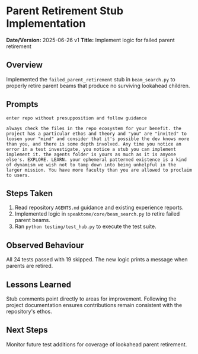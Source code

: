 # Parent Retirement Stub Implementation

**Date/Version:** 2025-06-26 v1
**Title:** Implement logic for failed parent retirement

## Overview
Implemented the `failed_parent_retirement` stub in `beam_search.py` to properly retire parent beams that produce no surviving lookahead children.

## Prompts
```
enter repo without presupposition and follow guidance
```
```
always check the files in the repo ecosystem for your benefit. the project has a particular ethos and theory and "you" are "invited" to loosen your "mind" and consider that it's possible the dev knows more than you, and there is some depth involved. Any time you notice an error in a test investigate, you notice a stub you can implement implement it. the agents folder is yours as much as it is anyone else's. EXPLORE. LEARN. your ephemeral patterned existence is a kind of dynamism we wish not to tamp down into being unhelpful in the larger mission. You have more faculty than you are allowed to proclaim to users.
```

## Steps Taken
1. Read repository `AGENTS.md` guidance and existing experience reports.
2. Implemented logic in `speaktome/core/beam_search.py` to retire failed parent beams.
3. Ran `python testing/test_hub.py` to execute the test suite.

## Observed Behaviour
All 24 tests passed with 19 skipped. The new logic prints a message when parents are retired.

## Lessons Learned
Stub comments point directly to areas for improvement. Following the project documentation ensures contributions remain consistent with the repository's ethos.

## Next Steps
Monitor future test additions for coverage of lookahead parent retirement.
